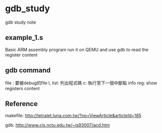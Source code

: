 gdb_study
=========

gdb study note


example_1.s
-----------
Basic ARM assembly program
run it on QEMU and use gdb to read the register content

gdb command
------------

file <machine code file>:  要被debug的file
l, list: 列出程式碼
c: 執行至下一個中斷點
info reg: show registers content

Reference
----------
makefile:
http://tetralet.luna.com.tw/?op=ViewArticle&articleId=185

gdb:
http://www.cis.nctu.edu.tw/~is93007/acd.htm
